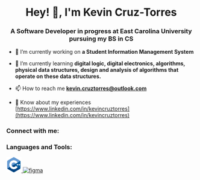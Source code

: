 <h1 align="center">Hey! 👋, I'm Kevin Cruz-Torres</h1>
<h3 align="center">A Software Developer in progress at East Carolina University pursuing my BS in CS</h3>

- 🔭 I’m currently working on **a Student Information Management System**

- 🌱 I’m currently learning **digital logic, digital electronics, algorithms, physical data structures, design and analysis of algorithms that operate on these data structures.**

- 📫 How to reach me **kevin.cruztorres@outlook.com**

- 📄 Know about my experiences [https://www.linkedin.com/in/kevincruztorres](https://www.linkedin.com/in/kevincruztorres)

<h3 align="left">Connect with me:</h3>
<p align="left">
</p>

<h3 align="left">Languages and Tools:</h3>
<p align="left"> <a href="https://www.w3schools.com/cpp/" target="_blank" rel="noreferrer"> <img src="https://raw.githubusercontent.com/devicons/devicon/master/icons/cplusplus/cplusplus-original.svg" alt="cplusplus" width="40" height="40"/> </a> <a href="https://www.figma.com/" target="_blank" rel="noreferrer"> <img src="https://www.vectorlogo.zone/logos/figma/figma-icon.svg" alt="figma" width="40" height="40"/> </a> </p>
